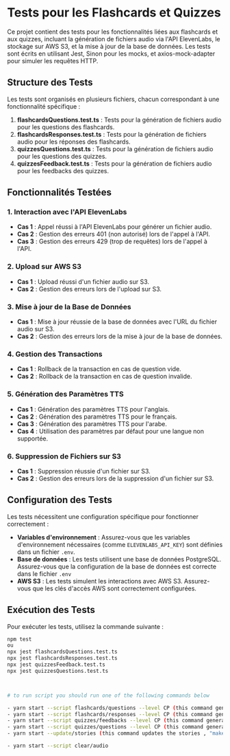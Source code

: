 # Tests pour les Flashcards et Quizzes

Ce projet contient des tests pour les fonctionnalités liées aux flashcards et aux quizzes, incluant la génération de fichiers audio via l'API ElevenLabs, le stockage sur AWS S3, et la mise à jour de la base de données. Les tests sont écrits en utilisant Jest, Sinon pour les mocks, et axios-mock-adapter pour simuler les requêtes HTTP.

## Structure des Tests

Les tests sont organisés en plusieurs fichiers, chacun correspondant à une fonctionnalité spécifique :

1. **flashcardsQuestions.test.ts** : Tests pour la génération de fichiers audio pour les questions des flashcards.
2. **flashcardsResponses.test.ts** : Tests pour la génération de fichiers audio pour les réponses des flashcards.
3. **quizzesQuestions.test.ts** : Tests pour la génération de fichiers audio pour les questions des quizzes.
4. **quizzesFeedback.test.ts** : Tests pour la génération de fichiers audio pour les feedbacks des quizzes.

## Fonctionnalités Testées

### 1. Interaction avec l'API ElevenLabs
- **Cas 1** : Appel réussi à l'API ElevenLabs pour générer un fichier audio.
- **Cas 2** : Gestion des erreurs 401 (non autorisé) lors de l'appel à l'API.
- **Cas 3** : Gestion des erreurs 429 (trop de requêtes) lors de l'appel à l'API.

### 2. Upload sur AWS S3
- **Cas 1** : Upload réussi d'un fichier audio sur S3.
- **Cas 2** : Gestion des erreurs lors de l'upload sur S3.

### 3. Mise à jour de la Base de Données
- **Cas 1** : Mise à jour réussie de la base de données avec l'URL du fichier audio sur S3.
- **Cas 2** : Gestion des erreurs lors de la mise à jour de la base de données.

### 4. Gestion des Transactions
- **Cas 1** : Rollback de la transaction en cas de question vide.
- **Cas 2** : Rollback de la transaction en cas de question invalide.

### 5. Génération des Paramètres TTS
- **Cas 1** : Génération des paramètres TTS pour l'anglais.
- **Cas 2** : Génération des paramètres TTS pour le français.
- **Cas 3** : Génération des paramètres TTS pour l'arabe.
- **Cas 4** : Utilisation des paramètres par défaut pour une langue non supportée.

### 6. Suppression de Fichiers sur S3
- **Cas 1** : Suppression réussie d'un fichier sur S3.
- **Cas 2** : Gestion des erreurs lors de la suppression d'un fichier sur S3.

## Configuration des Tests

Les tests nécessitent une configuration spécifique pour fonctionner correctement :

- **Variables d'environnement** : Assurez-vous que les variables d'environnement nécessaires (comme `ELEVENLABS_API_KEY`) sont définies dans un fichier `.env`.
- **Base de données** : Les tests utilisent une base de données PostgreSQL. Assurez-vous que la configuration de la base de données est correcte dans le fichier `.env`
- **AWS S3** : Les tests simulent les interactions avec AWS S3. Assurez-vous que les clés d'accès AWS sont correctement configurées.

## Exécution des Tests

Pour exécuter les tests, utilisez la commande suivante :

```bash
npm test
ou
npx jest flashcardsQuestions.test.ts
npx jest flashcardsResponses.test.ts
npx jest quizzesFeedback.test.ts
npx jest quizzesQuestions.test.ts  



# to run script you should run one of the following commands below

- yarn start --script flashcards/questions --level CP (this command generates voices for flashcards questions only for CP level)
- yarn start --script flashcards/responses --level CP (this command generates voices for flashcards responses only for CP level)
- yarn start --script quizzes/feedbacks --level CP (this command generates voices for quizzes feedbacks only for CP level)
- yarn start --script quizzes/questions --level CP (this command generates voices for quizzes questions only for CP level)
- yarn start --update/stories (this command updates the stories , "make sure that you change the stories.json in the root folder")

- yarn start --script clear/audio 
